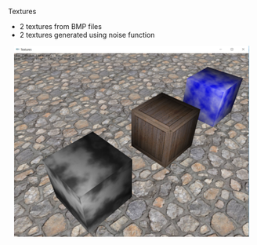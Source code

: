 Textures
* 2 textures from BMP files
* 2 textures generated using noise function


<p align="center">
  <img src="ScreenShot.png" width="480"/>
</p>
